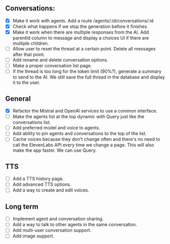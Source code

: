 ## Conversations:

- [x] Make it work with agents. Add a route /agents/:id/conversations/:id
- [x] Check what happens if we stop the generation before it finishes.
- [x] Make it work when there are multiple responses from the AI. Add parentId column to message and display a choices UI if there are multiple children.
- [ ] Allow user to reset the thread at a certain point. Delete all messages after that point.
- [ ] Add rename and delete conversation options.
- [ ] Make a proper conversation list page.
- [ ] If the thread is too long for the token limit (90%?), generate a summary to send to the AI. We still save the full thread in the database and display it to the user.

## General

- [x] Refactor the Mistral and OpenAI services to use a common interface.
- [ ] Make the agents list at the top dynamic with Query just like the conversations list.
- [ ] Add preferred model and voice to agents.
- [ ] Add ability to pin agents and conversations to the top of the list.
- [ ] Cache voices because they don't change often and there's no need to call the ElevenLabs API every time we change a page. This will also make the app faster. We can use Query.

## TTS

- [ ] Add a TTS history page.
- [ ] Add advanced TTS options.
- [ ] Add a way to create and edit voices.

## Long term

- [ ] Implement agent and conversation sharing.
- [ ] Add a way to talk to other agents in the same conversation.
- [ ] Add multi-user conversation support.
- [ ] Add image support.
